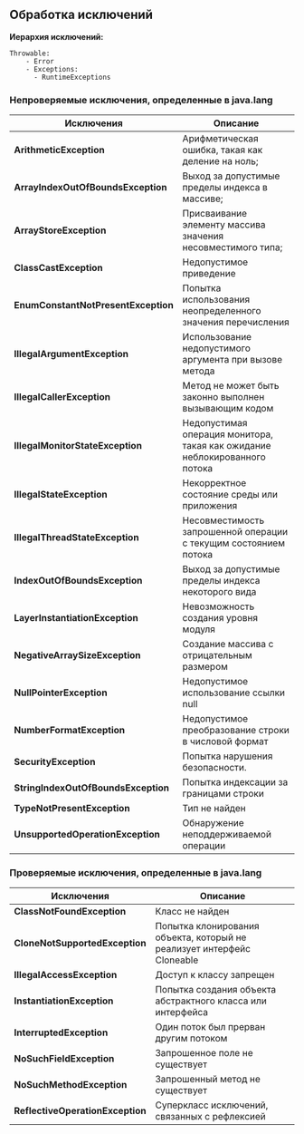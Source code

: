 ## Обработка исключений

__Иерархия исключений:__

    Throwable:
        - Error
        - Exceptions:
          - RuntimeExceptions

### **Непроверяемые исключения, определенные в java.lang**

| Исключения                          | Описание                                                                   |
|-------------------------------------|----------------------------------------------------------------------------|
| **ArithmeticException**             | Арифметическая ошибка, такая как деление на ноль;                          |
| **ArrayIndexOutOfBoundsException**  | Выход за допустимые пределы индекса в массиве;                             |
| **ArrayStoreException**             | Присваивание элементу массива значения несовместимого типа;                |
| **ClassCastException**              | Недопустимое приведение                                                    |
| **EnumConstantNotPresentException** | Попытка использования неопределенного значения перечисления                |
| **IllegalArgumentException**        | Использование недопустимого аргумента при вызове метода                    |
| **IllegalCallerException**          | Метод не может быть законно выполнен вызывающим кодом                      |
| **IllegalMonitorStateException**    | Недопустимая операция монитора, такая как ожидание неблокированного потока |
| **IllegalStateException**           | Некорректное состояние среды или приложения                                |
| **IllegalThreadStateException**     | Несовместимость запрошенной операции с текущим состоянием потока           |
| **IndexOutOfBoundsException**       | Выход за допустимые пределы индекса некоторого вида                        |
| **LayerInstantiationException**     | Невозможность создания уровня модуля                                       |
| **NegativeArraySizeException**      | Создание массива с отрицательным размером                                  |
| **NullPointerException**            | Недопустимое использование ссылки null                                     |
| **NumberFormatException**           | Недопустимое преобразование строки в числовой формат                       |
| **SecurityException**               | Попытка нарушения безопасности.                                            |
| **StringIndexOutOfBoundsException** | Попытка индексации за границами строки                                     |
| **TypeNotPresentException**         | Тип не найден                                                              |
| **UnsupportedOperationException**   | Обнаружение неподдерживаемой операции                                      |

### **Проверяемые исключения, определенные в java.lang**

| Исключения                       | Описание                                                               |
|----------------------------------|------------------------------------------------------------------------|
| **ClassNotFoundException**       | Класс не найден                                                        |
| **CloneNotSupportedException**   | Попытка клонирования объекта, который не реализует интерфейс Cloneable |
| **IllegalAccessException**       | Доступ к классу запрещен                                               |
| **InstantiationException**       | Попытка создания объекта абстрактного класса или интерфейса            |
| **InterruptedException**         | Один поток был прерван другим потоком                                  |
| **NoSuchFieldException**         | Запрошенное поле не существует                                         |
| **NoSuchMethodException**        | Запрошенный метод не существует                                        |
| **ReflectiveOperationException** | Суперкласс исключений, связанных с рефлексией                          |

